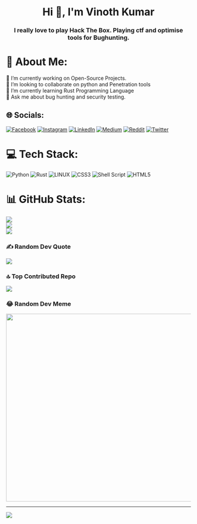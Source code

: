 <h1 align="center">Hi 👋, I'm Vinoth Kumar</h1>
<h3 align="center">I really love to play Hack The Box. Playing ctf and optimise tools for Bughunting.</h3>

# 💫 About Me:
🔭 I’m currently working on Open-Source Projects.<br>👯 I’m looking to collaborate on python and Penetration tools<br>🌱 I’m currently learning Rust Programming Language <br>💬 Ask me about bug hunting and security testing. <br>


## 🌐 Socials:
[![Facebook](https://img.shields.io/badge/Facebook-%231877F2.svg?logo=Facebook&logoColor=white)](https://facebook.com/r4vanan) [![Instagram](https://img.shields.io/badge/Instagram-%23E4405F.svg?logo=Instagram&logoColor=white)](https://instagram.com/r4vanan) [![LinkedIn](https://img.shields.io/badge/LinkedIn-%230077B5.svg?logo=linkedin&logoColor=white)](https://linkedin.com/in/r4vanan) [![Medium](https://img.shields.io/badge/Medium-12100E?logo=medium&logoColor=white)](https://medium.com/@r4vanan) [![Reddit](https://img.shields.io/badge/Reddit-%23FF4500.svg?logo=Reddit&logoColor=white)](https://reddit.com/user/r4vanan) [![Twitter](https://img.shields.io/badge/Twitter-%231DA1F2.svg?logo=Twitter&logoColor=white)](https://twitter.com/r4vanan) 

# 💻 Tech Stack:
![Python](https://img.shields.io/badge/python-3670A0?style=for-the-badge&logo=python&logoColor=ffdd54) ![Rust](https://img.shields.io/badge/rust-%23000000.svg?style=for-the-badge&logo=rust&logoColor=white) ![LINUX](https://img.shields.io/badge/Linux-FCC624?style=for-the-badge&logo=linux&logoColor=black) ![CSS3](https://img.shields.io/badge/css3-%231572B6.svg?style=for-the-badge&logo=css3&logoColor=white) ![Shell Script](https://img.shields.io/badge/shell_script-%23121011.svg?style=for-the-badge&logo=gnu-bash&logoColor=white) ![HTML5](https://img.shields.io/badge/html5-%23E34F26.svg?style=for-the-badge&logo=html5&logoColor=white)
# 📊 GitHub Stats:
![](https://github-readme-stats.vercel.app/api?username=r4vanan&theme=dark&hide_border=false&include_all_commits=true&count_private=false)<br/>
![](https://github-readme-streak-stats.herokuapp.com/?user=r4vanan&theme=dark&hide_border=false)<br/>
![](https://github-readme-stats.vercel.app/api/top-langs/?username=r4vanan&theme=dark&hide_border=false&include_all_commits=true&count_private=false&layout=compact)

### ✍️ Random Dev Quote
![](https://quotes-github-readme.vercel.app/api?type=horizontal&theme=radical)

### 🔝 Top Contributed Repo
![](https://github-contributor-stats.vercel.app/api?username=r4vanan&limit=5&theme=dark&combine_all_yearly_contributions=true)

### 😂 Random Dev Meme
<img src="https://rm.up.railway.app/" width="512px"/>

---
[![](https://visitcount.itsvg.in/api?id=r4vanan&icon=0&color=0)](https://visitcount.itsvg.in)

<!-- Proudly created with GPRM ( https://gprm.itsvg.in ) -->
